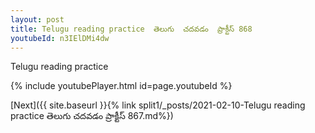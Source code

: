 ```yaml
---
layout: post
title: Telugu reading practice  తెలుగు  చదవడం  ప్రాక్టీస్ 868
youtubeId: n3IElDMi4dw
---
```

 
 
Telugu reading practice
 
 
 
 
 


{% include youtubePlayer.html id=page.youtubeId %}
 
[Next]({{ site.baseurl }}{% link  split1/_posts/2021-02-10-Telugu reading practice  తెలుగు  చదవడం  ప్రాక్టీస్ 867.md%})
 
